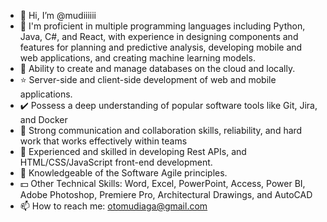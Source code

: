 - 👋 Hi, I’m @mudiiiiii
- 👀 I'm proficient in multiple programming languages including Python, Java, C#, and React, with experience in designing components and features for planning and predictive analysis, developing mobile and web applications, and creating machine learning models.
- 🙂 Ability to create and manage databases on the cloud and locally.
- ⭐ Server-side and client-side development of web and mobile applications.
- ✔️ Possess a deep understanding of popular software tools like Git, Jira, and Docker
- 👑 Strong communication and collaboration skills, reliability, and hard work that works effectively within teams
- 🐐 Experienced and skilled in developing Rest APIs, and HTML/CSS/JavaScript front-end development.
- 🤯 Knowledgeable of the Software Agile principles.
- 💵 Other Technical Skills: Word, Excel, PowerPoint, Access, Power BI, Adobe Photoshop, Premiere Pro, Architectural Drawings, and AutoCAD
- 📫 How to reach me: otomudiaga@gmail.com

<!---
mudiiiiii/mudiiiiii is a ✨ special ✨ repository because its `README.md` (this file) appears on your GitHub profile.
You can click the Preview link to take a look at your changes.
--->
